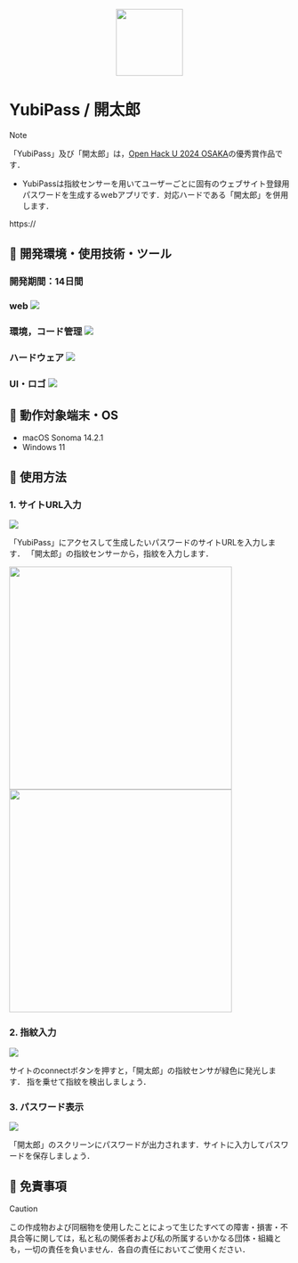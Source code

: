 <p align="center">
<img width="120" src="https://github.com/Hack-U-2024-OSAKA-hogehoge/YUBIPASS/assets/114457271/d753adb8-9b3a-4037-af55-0a406437f182">
</p>

# YubiPass / 開太郎
> [!NOTE]
>「YubiPass」及び「開太郎」は，[Open Hack U 2024 OSAKA](https://hacku.yahoo.co.jp/hacku2024_osaka/)の優秀賞作品です．

- YubiPassは指紋センサーを用いてユーザーごとに固有のウェブサイト登録用パスワードを生成するｗebアプリです．対応ハードである「開太郎」を併用します．

https:// 

## 🪬 開発環境・使用技術・ツール

<H3>開発期間：14日間</H3>

<H3>web
<a href="https://skillicons.dev">
   <img src="https://skillicons.dev/icons?i=html,css,javascript,python,django"/>
</a>
<h3>環境，コード管理
<a href="https://skillicons.dev">
   <img src="https://skillicons.dev/icons?i=github,git,vscode"/>
</a>
<h3>ハードウェア
<a href="https://skillicons.dev">
   <img src="https://skillicons.dev/icons?i=cpp,arduino"/>
</a>
<h3>UI・ロゴ
<a href="https://skillicons.dev">
   <img src="https://skillicons.dev/icons?i=blender,figma,photoshop"/>
</a>

## 🪬 動作対象端末・OS

- macOS Sonoma 14.2.1
- Windows 11

## 🪬 使用方法

### 1. サイトURL入力

<img src="https://github.com/Hack-U-2024-OSAKA-hogehoge/YUBIPASS/assets/114457271/696685c1-6d3f-43d4-8e1f-bdef66f207a7">

「YubiPass」にアクセスして生成したいパスワードのサイトURLを入力します．
「開太郎」の指紋センサーから，指紋を入力します．

<img style="width:400px" src=""><img style="width:400px" src="">

### 2. 指紋入力

<img src="https://github.com/Hack-U-2024-OSAKA-hogehoge/YUBIPASS/assets/114457271/3bd47469-b047-4037-b9ee-76cef42397d2">

サイトのconnectボタンを押すと，「開太郎」の指紋センサが緑色に発光します．
指を乗せて指紋を検出しましょう．

### 3. パスワード表示

<img src="https://github.com/Hack-U-2024-OSAKA-hogehoge/YUBIPASS/assets/114457271/da136b9a-e78a-4b44-988c-0880be0ae1fa">

「開太郎」のスクリーンにパスワードが出力されます．サイトに入力してパスワードを保存しましょう．



## 🪬 免責事項

> [!CAUTION]
この作成物および同梱物を使用したことによって生じたすべての障害・損害・不具合等に関しては，私と私の関係者および私の所属するいかなる団体・組織とも，一切の責任を負いません．各自の責任においてご使用ください．
